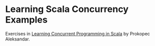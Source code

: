 # Learning Scala Concurrency Examples

Exercises in [Learning Concurrent Programming in Scala](https://github.com/concurrent-programming-in-scala/learning-examples)
by Prokopec Aleksandar.